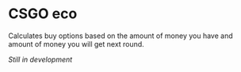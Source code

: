 # CSGO eco
Calculates buy options based on the amount of money you have and amount of money you will get next round.



*Still in development*

